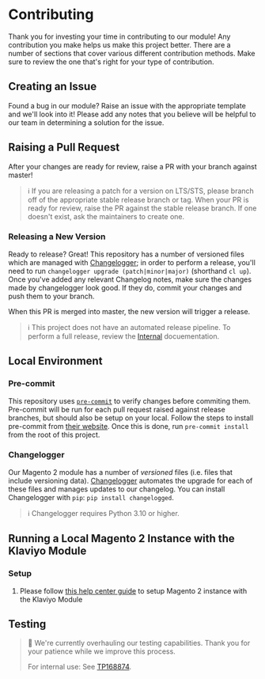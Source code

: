 # Contributing

Thank you for investing your time in contributing to our module! Any
contribution you make helps us make this project better. There are a number
of sections that cover various different contribution methods. Make sure to
review the one that's right for your type of contribution.

## Creating an Issue

Found a bug in our module? Raise an issue with the appropriate template and
we'll look into it! Please add any notes that you believe will be helpful to
our team in determining a solution for the issue.

## Raising a Pull Request

After your changes are ready for review, raise a PR with your branch against master!

> ℹ️  If you are releasing a patch for a version on LTS/STS, please branch off
> of the appropriate stable release branch or tag. When your PR is ready for review,
> raise the PR against the stable release branch. If one doesn't exist, ask the
> maintainers to create one.


### Releasing a New Version

Ready to release? Great! This repository has a number of versioned files which are
managed with [Changelogger](https://pypi.org/project/changelogged/); in order to
perform a release, you'll need to run `changelogger upgrade (patch|minor|major)`
(shorthand `cl up`). Once you've added any relevant Changelog notes, make sure
the changes made by changelogger look good. If they do, commit your changes and
push them to your branch.

When this PR is merged into master, the new version will trigger a release.

> ℹ️  This project does not have an automated release pipeline. To perform a full
> release, review the [Internal](INTERNAL.md) docuementation.

## Local Environment

### Pre-commit

This repository uses [`pre-commit`](https://pre-commit.com/) to verify changes
before commiting them. Pre-commit will be run for each pull request raised
against release branches, but should also be setup on your local. Follow the
steps to install pre-commit from [their website](https://pre-commit.com/).
Once this is done, run `pre-commit install` from the root of this project.

### Changelogger

Our Magento 2 module has a number of _versioned_ files (i.e. files that include
versioning data). [Changelogger](https://pypi.org/project/changelogged/) automates
the upgrade for each of these files and manages updates to our changelog. You can
install Changelogger with `pip`: `pip install changelogged`.

> ℹ️  Changelogger requires Python 3.10 or higher.

## Running a Local Magento 2 Instance with the Klaviyo Module

### Setup
1. Please follow
[this help center guide](https://help.klaviyo.com/hc/en-us/articles/115005254348-Getting-started-with-Magento-2-x-CE-and-EE/#install-the-klaviyo-extension-in-magento-22)
to setup Magento 2 instance with the Klaviyo Module

## Testing

> 🚧 We're currently overhauling our testing capabilities. Thank you for your
> patience while we improve this process.
>
> For internal use: See [TP168874](https://klaviyo.tpondemand.com/entity/168874-spike-magento-2-src-directory-migration).
>